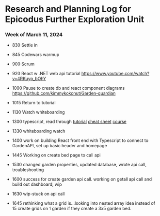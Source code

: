 # Research and Planning Log for Epicodus Further Exploration Unit

### Week of March 11, 2024

* 830 Settle in
* 845 Codewars warmup
* 900 Scrum
* 920 React w .NET web api tutorial https://www.youtube.com/watch?v=4RKuyp_bOhY
* 1000 Pause to create db and react component diagrams
https://github.com/kimmykokonut/Garden-guardian
* 1015 Return to tutorial
* 1130 Watch whiteboarding
* 1300 typescript, read through
[tutorial](https://www.w3schools.com/typescript/typescript_intro.php)
[cheat sheet](https://doabledanny.gumroad.com/l/typescript-cheat-sheet-pdf)
[course](https://www.codecademy.com/learn/learn-typescript)

* 1330 whiteboarding watch
* 1400 work on building React front end with Typescript to connect to GardenAPI, set up basic header and homepage
* 1445 Working on create bed page to call api
* 1530 changed garden properties, updated database, wrote api call, troubleshooting
* 1600 success for create garden api call. working on getall api call and build out dashboard, wip
* 1630 wip-stuck on api call
* 1645 rethinking what a grid is...looking into nested array idea instead of 15 create grids on 1 garden if they create a 3x5 garden bed.